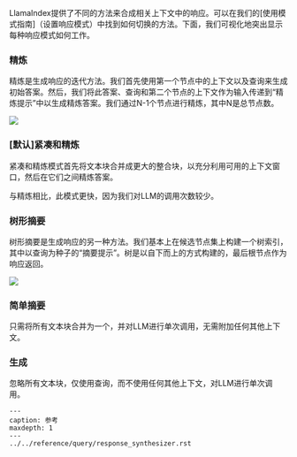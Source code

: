 LlamaIndex提供了不同的方法来合成相关上下文中的响应。可以在我们的[使用模式指南]（设置响应模式）中找到如何切换的方法。下面，我们可视化地突出显示每种响应模式如何工作。

### 精炼

精炼是生成响应的迭代方法。我们首先使用第一个节点中的上下文以及查询来生成初始答案。然后，我们将此答案、查询和第二个节点的上下文作为输入传递到“精炼提示”中以生成精炼答案。我们通过N-1个节点进行精炼，其中N是总节点数。

![](/_static/indices/create_and_refine.png)

### [默认]紧凑和精炼
紧凑和精炼模式首先将文本块合并成更大的整合块，以充分利用可用的上下文窗口，然后在它们之间精炼答案。

与精炼相比，此模式更快，因为我们对LLM的调用次数较少。

### 树形摘要

树形摘要是生成响应的另一种方法。我们基本上在候选节点集上构建一个树索引，其中以查询为种子的“摘要提示”。树是以自下而上的方式构建的，最后根节点作为响应返回。

![](/_static/indices/tree_summarize.png)

### 简单摘要
只需将所有文本块合并为一个，并对LLM进行单次调用，无需附加任何其他上下文。

### 生成
忽略所有文本块，仅使用查询，而不使用任何其他上下文，对LLM进行单次调用。

```{toctree}
---
caption: 参考
maxdepth: 1
---
../../reference/query/response_synthesizer.rst
```